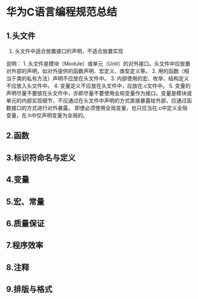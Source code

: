 # 华为C语言编程规范总结

## 1.头文件
1. 头文件中适合放置接口的声明，不适合放置实现  

说明： 
     1. 头文件是模块（Module）或单元（Unit）的对外接口。头文件中应放置对外部的声明，如对外提供的函数声明、宏定义、类型定义等。
     2. 用的函数（相当于类的私有方法）声明不应放在头文件中。
     3. 内部使用的宏、枚举、结构定义不应放入头文件中。
     4. 变量定义不应放在头文件中，应放在.c文件中。
     5. 变量的声明尽量不要放在头文件中，亦即尽量不要使用全局变量作为接口。变量是模块或单元的内部实现细节，不应通过在头文件中声明的方式直接暴露给外部，应通过函数接口的方式进行对外暴露。 即使必须使用全局变量，也只应当在.c中定义全局变量，在.h中仅声明变量为全局的。

## 2.函数



## 3.标识符命名与定义



## 4.变量


## 5.宏、常量


## 6.质量保证



## 7.程序效率



## 8.注释




## 9.排版与格式
